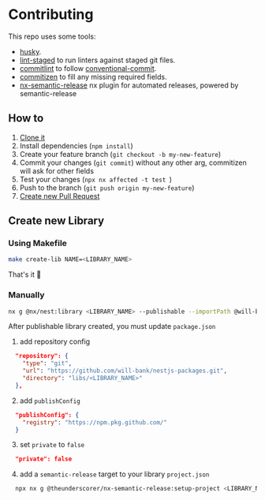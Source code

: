 # Contributing

This repo uses some tools:

- [husky](https://typicode.github.io/husky/#/).
- [lint-staged](https://github.com/okonet/lint-staged) to run linters against staged git files.
- [commitlint](https://github.com/conventional-changelog/commitlint) to follow [conventional-commit](https://www.conventionalcommits.org/en/v1.0.0/).
- [commitizen](https://commitizen.github.io/cz-cli/) to fill any missing required fields.
- [nx-semantic-release](https://github.com/TheUnderScorer/nx-semantic-release) nx plugin for automated releases, powered by semantic-release

## How to

1. [Clone it](https://docs.github.com/pt/repositories/creating-and-managing-repositories/cloning-a-repository)
2. Install dependencies (`npm install`)
3. Create your feature branch (`git checkout -b my-new-feature`)
4. Commit your changes (`git commit`) without any other arg, commitizen will ask for other fields
5. Test your changes (`npx nx affected -t test `)
6. Push to the branch (`git push origin my-new-feature`)
7. [Create new Pull Request](https://docs.github.com/pt/pull-requests/collaborating-with-pull-requests/proposing-changes-to-your-work-with-pull-requests/creating-a-pull-request)

## Create new Library

### Using Makefile

```bash
make create-lib NAME=<LIBRARY_NAME>
```

That's it :rocket:

### Manually

```bash
nx g @nx/nest:library <LIBRARY_NAME> --publishable --importPath @will-bank/<LIBRARY_NAME>
```

After publishable library created, you must update `package.json`

1. add repository config

```json
  "repository": {
    "type": "git",
    "url": "https://github.com/will-bank/nestjs-packages.git",
    "directory": "libs/<LIBRARY_NAME>"
  },
```

2. add `publishConfig`

```json
  "publishConfig": {
    "registry": "https://npm.pkg.github.com/"
  }
```

3. set `private` to `false`

```json
  "private": false
```

4. add a `semantic-release` target to your library `project.json`

```bash
  npx nx g @theunderscorer/nx-semantic-release:setup-project <LIBRARY_NAME>
```
